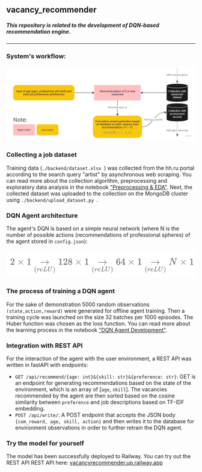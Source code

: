 ## vacancy_recommender
##### This repository is related to the development of DQN-based recommendation engine.

---
### System's workflow:

![img.png](research/workflow_en.jpg)

### Collecting a job dataset
Training data (`./backend/dataset.xlsx `) was collected from the hh.ru portal according to the search query "artist" by asynchronous web scraping. You can read more about the collection algorithm, preprocessing and exploratory data analysis in the notebook ["Preprocessing & EDA"](https://github.com/turkunov/vacancy_recommender/blob/main/research/preprocessing_eda.ipynb). Next, the collected dataset was uploaded to the collection on the MongoDB cluster using `./backend/upload_dataset.py `.

### DQN Agent architecture
The agent's DQN is based on a simple neural network (where N is the number of possible actions (recommendations of professional spheres) of the agent stored in `config.json`):

![img.png](research/dqn_net.png)

### The process of training a DQN agent
For the sake of demonstration 5000 random observations `(state,action,reward)` were generated for offline agent training. Then a training cycle was launched on the size 32 batches per 1000 episodes. The Huber function was chosen as the loss function. You can read more about the learning process in the notebook ["DQN Agent Development"](https://github.com/turkunov/vacancy_recommender/blob/main/research/dqn_agent.ipynb). 

### Integration with REST API
For the interaction of the agent with the user environment, a REST API was written in fastAPI with endpoints:
* `GET /api/recommend/{age: int}&{skill: str}&{preference: str}`: GET is an endpoint for generating recommendations based on the state of the environment, which is an array of [`age`, `skill`]. The vacancies recommended by the agent are then sorted based on the cosine similarity between `preference` and job descriptions based on TF-IDF embedding.
* `POST /api/write/`: A POST endpoint that accepts the JSON body `{cum_reward, age, skill, action}` and then writes it to the database for environment observations in order to further retrain the DQN agent.

### Try the model for yourself
The model has been successfully deployed to Railway. You can try out the REST API REST API here: [vacancyrecommender.up.railway.app](https://vacancyrecommender.up.railway.app/)
